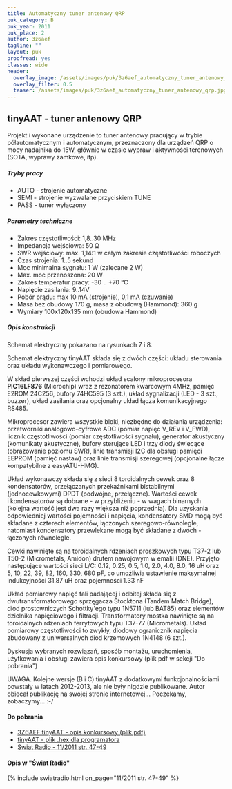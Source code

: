 ```yaml
---
title: Automatyczny tuner antenowy QRP
puk_category: B
puk_year: 2011
puk_place: 2
author: 3z6aef
tagline: ""
layout: puk
proofread: yes
classes: wide
header:
  overlay_image: /assets/images/puk/3z6aef_automatyczny_tuner_antenowy_qrp.jpg
  overlay_filter: 0.5
  teaser: /assets/images/puk/3z6aef_automatyczny_tuner_antenowy_qrp.jpg
---
```


tinyAAT - tuner antenowy QRP
----------------------------
Projekt i wykonane urządzenie to tuner antenowy pracujący w trybie półautomatycznym i automatycznym, przeznaczony dla urządzeń QRP o mocy nadajnika do 15W, głównie w czasie wypraw i aktywności terenowych (SOTA, wyprawy zamkowe, itp).

##### Tryby pracy

* AUTO - strojenie automatyczne
* SEMI - strojenie wyzwalane przyciskiem TUNE
* PASS - tuner wyłączony

##### Parametry techniczne

* Zakres częstotliwości: 1,8..30 MHz
* Impedancja wejściowa: 50 Ω
* SWR wejściowy: max. 1,14:1 w całym zakresie częstotliwości roboczych
* Czas strojenia: 1..5 sekund
* Moc minimalna sygnału: 1 W (zalecane 2 W)
* Max. moc przenoszona: 20 W
* Zakres temperatur pracy: -30 .. +70 °C
* Napięcie zasilania: 9..14V
* Pobór prądu: max 10 mA (strojenie), 0,1 mA (czuwanie)
* Masa bez obudowy 170 g, masa z obudową (Hammond): 360 g
* Wymiary 100x120x135 mm (obudowa Hammond)

##### Opis konstrukcji

Schemat elektryczny pokazano na rysunkach 7 i 8.

Schemat elektryczny tinyAAT składa się z dwóch części: układu sterowania oraz układu wykonawczego i pomiarowego.

W skład pierwszej części wchodzi układ scalony mikroprocesora **PIC16LF876** (Microchip) wraz z rezonatorem kwarcowym 4MHz, pamięć E2ROM 24C256, bufory 74HC595 (3 szt.), układ sygnalizacji (LED - 3 szt., buzzer), układ zasilania oraz opcjonalny układ łącza komunikacyjnego RS485.

Mikroprocesor zawiera wszystkie bloki, niezbędne do działania urządzenia: przetworniki analogowo-cyfrowe ADC (pomiar napięć V\_REV i V\_FWD), licznik częstotliwości (pomiar częstotliwości sygnału), generator akustyczny (komunikaty akustyczne), bufory sterujące LED i trzy diody świecące (obrazowanie poziomu SWR), linie transmisji I2C dla obsługi pamięci EEPROM (pamięć nastaw) oraz linie transmisji szeregowej (opcjonalne łącze kompatybilne z easyATU-HMG).


Układ wykonawczy składa się z sieci 8 toroidalnych cewek oraz 8 kondensatorów, przełączanych przekaźnikami bistabilnymi (jednocewkowymi) DPDT (podwójne, przełączne). Wartości cewek i kondensatorów są dobrane - w przybliżeniu - w wagach binarnych (kolejna wartość jest dwa razy większa niż poprzednia). Dla uzyskania odpowiedniej wartości pojemności i napięcia, kondensatory SMD mogą być składane z czterech elementów, łączonych szeregowo-równolegle, natomiast kondensatory przewlekane mogą być składane z dwóch - łączonych równolegle.

Cewki nawinięte są na toroidalnych rdzeniach proszkowych typu T37-2 lub T50-2 (Micrometals, Amidon) drutem nawojowym w emalii (DNE). Przyjęto następujące wartości sieci L/C: 0.12, 0.25, 0.5, 1.0, 2.0, 4.0, 8.0, 16 uH oraz 5, 10, 22, 39, 82, 160, 330, 680 pF, co umożliwia ustawienie maksymalnej indukcyjności 31.87 uH oraz pojemności 1.33 nF

Układ pomiarowy napięć fali padającej i odbitej składa się z dwutransformatorowego sprzęgacza Stocktona (Tandem Match Bridge), diod prostowniczych Schottky'ego typu 1N5711 (lub BAT85) oraz elementów dzielnika napięciowego i filtracji. Transformatory mostka nawinięte są na toroidalnych rdzeniach ferrytowych typu T37-77 (Micrometals). Układ pomiarowy częstotliwości to zwykły, diodowy ogranicznik napięcia zbudowany z uniwersalnych diod krzemowych 1N4148 (6 szt.).

Dyskusja wybranych rozwiązań, sposób montażu, uruchomienia, użytkowania i obsługi zawiera opis konkursowy (plik pdf w sekcji "Do pobrania")

UWAGA. Kolejne wersje (B i C) tinyAAT z dodatkowymi funkcjonalnościami powstały w latach 2012-2013, ale nie były nigdzie publikowane. Autor obiecał publikację na swojej stronie internetowej... Poczekamy, zobaczymy... :-/
 
#### Do pobrania

- [3Z6AEF tinyAAT - opis konkursowy (plik pdf)](/assets/bin/3Z6AEF_tinyAAT.pdf)
- [tinyAAT - plik .hex dla programatora](/assets/bin/tinyAAT.hex)
- [Swiat Radio - 11/2011 str. 47-49](http://www.swiatradio.com.pl/virtual/modules.php?name=Downloads&d_op=getit&lid=42)

#### Opis w "Świat Radio"

{% include swiatradio.html on_page="11/2011 str. 47-49" %}

 





 


